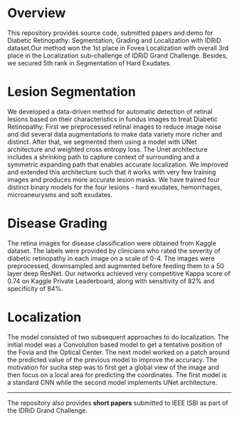 # Overview
This repository provides source code, submitted papers and demo for Diabetic Retinopathy: Segmentation, Grading and Localization
with IDRiD dataset.Our method won the 1st place in Fovea Localization with overall 3rd place in the Localization sub-challenge of
IDRiD Grand Challenge. Besides, we secured 5th rank in Segmentation of Hard Exudates.

# Lesion Segmentation
We developed a data-driven method for automatic detection of retinal lesions based on their characteristics in fundus images to treat
Diabetic Retinopathy. First we preprocessed retinal images to reduce image noise and did several data augmentations to make data variety more
richer and distinct. After that, we segmented them using a model with UNet architecture and weighted cross entropy loss. The Unet architecture
includes a shrinking path to capture context of surrounding and a symmetric expanding path that enables accurate localization. We improved
and extended this architecture such that it works with very few training images and produces more accurate lesion masks. We have trained four
distinct binary models for the four lesions - hard exudates, hemorrhages, microaneurysms and soft exudates.

# Disease Grading
The retina images for disease classification were obtained from Kaggle dataset. The labels were provided by clinicians who rated
the severity of diabetic retinopathy in each image on a scale of 0-4. The images were preprocessed, downsampled and augmented before feeding
them to a 50 layer deep ResNet. Our networks achieved very competitive Kappa score of 0.74 on Kaggle Private Leaderboard, along with
sensitivity of 82% and specificity of 84%.

# Localization
The model consisted of two subsequent approaches to do localization. The initial model was a Convolution based model to get a tentative
position of the Fovia and the Optical Center. The next model worked on a patch around the predicted value of the previous model to improve 
the accuracy. The motivation for sucha step was to first get a global view of the image and then focus on a local area for predicting
the coordinates. The first model is a standard CNN while the second model implements UNet architecture.

-------------------------------------------------------------------------

The repository also provides <b>short papers</b> submitted to IEEE ISBI as part of the IDRiD Grand Challenge.
